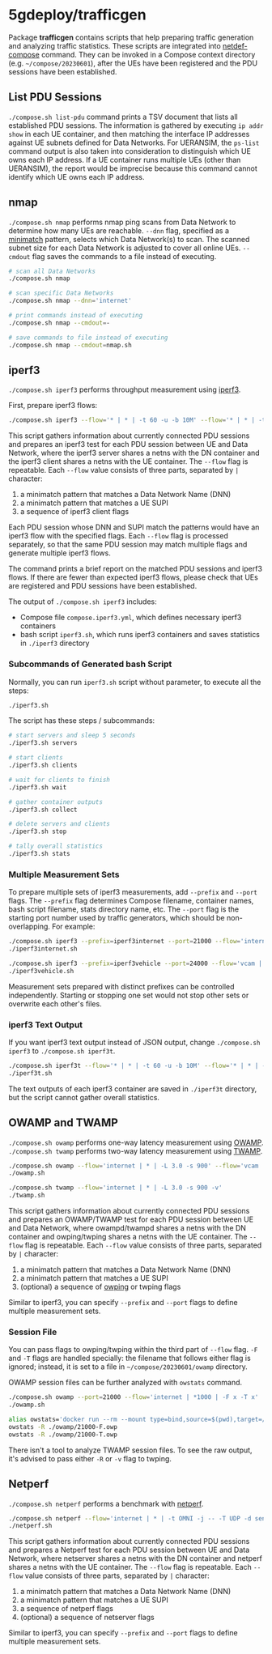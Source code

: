 # 5gdeploy/trafficgen

Package **trafficgen** contains scripts that help preparing traffic generation and analyzing traffic statistics.
These scripts are integrated into [netdef-compose](../netdef-compose/README.md) command.
They can be invoked in a Compose context directory (e.g. `~/compose/20230601`), after the UEs have been registered and the PDU sessions have been established.

## List PDU Sessions

`./compose.sh list-pdu` command prints a TSV document that lists all established PDU sessions.
The information is gathered by executing `ip addr show` in each UE container, and then matching the interface IP addresses against UE subnets defined for Data Networks.
For UERANSIM, the `ps-list` command output is also taken into consideration to distinguish which UE owns each IP address.
If a UE container runs multiple UEs (other than UERANSIM), the report would be imprecise because this command cannot identify which UE owns each IP address.

## nmap

`./compose.sh nmap` performs nmap ping scans from Data Network to determine how many UEs are reachable.
`--dnn` flag, specified as a [minimatch](https://www.npmjs.com/package/minimatch) pattern, selects which Data Network(s) to scan.
The scanned subnet size for each Data Network is adjusted to cover all online UEs.
`--cmdout` flag saves the commands to a file instead of executing.

```bash
# scan all Data Networks
./compose.sh nmap

# scan specific Data Networks
./compose.sh nmap --dnn='internet'

# print commands instead of executing
./compose.sh nmap --cmdout=-

# save commands to file instead of executing
./compose.sh nmap --cmdout=nmap.sh
```

## iperf3

`./compose.sh iperf3` performs throughput measurement using [iperf3](https://software.es.net/iperf/).

First, prepare iperf3 flows:

```bash
./compose.sh iperf3 --flow='* | * | -t 60 -u -b 10M' --flow='* | * | -t 60 -u -b 10M -R'
```

This script gathers information about currently connected PDU sessions and prepares an iperf3 test for each PDU session between UE and Data Network, where the iperf3 server shares a netns with the DN container and the iperf3 client shares a netns with the UE container.
The `--flow` flag is repeatable.
Each `--flow` value consists of three parts, separated by `|` character:

1. a minimatch pattern that matches a Data Network Name (DNN)
2. a minimatch pattern that matches a UE SUPI
3. a sequence of iperf3 client flags

Each PDU session whose DNN and SUPI match the patterns would have an iperf3 flow with the specified flags.
Each `--flow` flag is processed separately, so that the same PDU session may match multiple flags and generate multiple iperf3 flows.

The command prints a brief report on the matched PDU sessions and iperf3 flows.
If there are fewer than expected iperf3 flows, please check that UEs are registered and PDU sessions have been established.

The output of `./compose.sh iperf3` includes:

* Compose file `compose.iperf3.yml`, which defines necessary iperf3 containers
* bash script `iperf3.sh`, which runs iperf3 containers and saves statistics in `./iperf3` directory

### Subcommands of Generated bash Script

Normally, you can run `iperf3.sh` script without parameter, to execute all the steps:

```bash
./iperf3.sh
```

The script has these steps / subcommands:

```bash
# start servers and sleep 5 seconds
./iperf3.sh servers

# start clients
./iperf3.sh clients

# wait for clients to finish
./iperf3.sh wait

# gather container outputs
./iperf3.sh collect

# delete servers and clients
./iperf3.sh stop

# tally overall statistics
./iperf3.sh stats
```

### Multiple Measurement Sets

To prepare multiple sets of iperf3 measurements, add `--prefix` and `--port` flags.
The `--prefix` flag determines Compose filename, container names, bash script filename, stats directory name, etc.
The `--port` flag is the starting port number used by traffic generators, which should be non-overlapping.
For example:

```bash
./compose.sh iperf3 --prefix=iperf3internet --port=21000 --flow='internet | * | -t 60 -u -b 10M' --flow='internet | * | -t 60 -u -b 50M -R'
./iperf3internet.sh

./compose.sh iperf3 --prefix=iperf3vehicle --port=24000 --flow='vcam | * | -t 60 -u -b 20M' --flow='vctl | * | -t 60 -u -b 1M -R'
./iperf3vehicle.sh
```

Measurement sets prepared with distinct prefixes can be controlled independently.
Starting or stopping one set would not stop other sets or overwrite each other's files.

### iperf3 Text Output

If you want iperf3 text output instead of JSON output, change `./compose.sh iperf3` to `./compose.sh iperf3t`.

```bash
./compose.sh iperf3t --flow='* | * | -t 60 -u -b 10M' --flow='* | * | -t 60 -u -b 10M -R'
./iperf3t.sh
```

The text outputs of each iperf3 container are saved in `./iperf3t` directory, but the script cannot gather overall statistics.

## OWAMP and TWAMP

`./compose.sh owamp` performs one-way latency measurement using [OWAMP](https://software.internet2.edu/owamp/).
`./compose.sh twamp` performs two-way latency measurement using [TWAMP](https://datatracker.ietf.org/doc/html/rfc5357).

```bash
./compose.sh owamp --flow='internet | * | -L 3.0 -s 900' --flow='vcam | * | -t' --flow='vctl | * | -f'
./owamp.sh

./compose.sh twamp --flow='internet | * | -L 3.0 -s 900 -v'
./twamp.sh
```

This script gathers information about currently connected PDU sessions and prepares an OWAMP/TWAMP test for each PDU session between UE and Data Network, where owampd/twampd shares a netns with the DN container and owping/twping shares a netns with the UE container.
The `--flow` flag is repeatable.
Each `--flow` value consists of three parts, separated by `|` character:

1. a minimatch pattern that matches a Data Network Name (DNN)
2. a minimatch pattern that matches a UE SUPI
3. (optional) a sequence of [owping](https://software.internet2.edu/owamp/owping.man.html) or twping flags

Similar to iperf3, you can specify `--prefix` and `--port` flags to define multiple measurement sets.

### Session File

You can pass flags to owping/twping within the third part of `--flow` flag.
`-F` and `-T` flags are handled specially: the filename that follows either flag is ignored; instead, it is set to a file in `~/compose/20230601/owamp` directory.

OWAMP session files can be further analyzed with `owstats` command.

```bash
./compose.sh owamp --port=21000 --flow='internet | *1000 | -F x -T x'
./owamp.sh

alias owstats='docker run --rm --mount type=bind,source=$(pwd),target=/data,readonly=true -w /data perfsonar/tools owstats'
owstats -R ./owamp/21000-F.owp
owstats -R ./owamp/21000-T.owp
```

There isn't a tool to analyze TWAMP session files.
To see the raw output, it's advised to pass either `-R` or `-v` flag to twping.

## Netperf

`./compose.sh netperf` performs a benchmark with [netperf](https://hewlettpackard.github.io/netperf/doc/netperf.html).

```bash
./compose.sh netperf --flow='internet | * | -t OMNI -j -- -T UDP -d send -o all'
./netperf.sh
```

This script gathers information about currently connected PDU sessions and prepares a Netperf test for each PDU session between UE and Data Network, where netserver shares a netns with the DN container and netperf shares a netns with the UE container.
The `--flow` flag is repeatable.
Each `--flow` value consists of three parts, separated by `|` character:

1. a minimatch pattern that matches a Data Network Name (DNN)
2. a minimatch pattern that matches a UE SUPI
3. a sequence of netperf flags
4. (optional) a sequence of netserver flags

Similar to iperf3, you can specify `--prefix` and `--port` flags to define multiple measurement sets.
